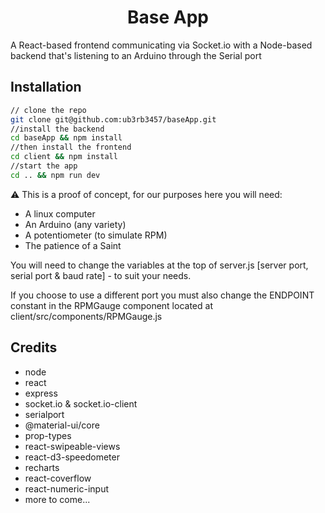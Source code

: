 <h1 align="center">Base App</h1>

A React-based frontend communicating via Socket.io with a Node-based backend that's listening to an Arduino through the Serial port

## Installation


```sh
// clone the repo
git clone git@github.com:ub3rb3457/baseApp.git
//install the backend
cd baseApp && npm install
//then install the frontend
cd client && npm install
//start the app
cd .. && npm run dev
```

⚠️ This is a proof of concept, for our purposes here you will need:

* A linux computer
* An Arduino (any variety) 
* A potentiometer (to simulate RPM)
* The patience of a Saint

You will need to change the variables at the top of server.js [server port, serial port & baud rate] - to suit your needs. 

If you choose to use a different port you must also change the ENDPOINT constant in the RPMGauge component located at client/src/components/RPMGauge.js

## Credits

* node
* react
* express
* socket.io & socket.io-client
* serialport
* @material-ui/core
* prop-types
* react-swipeable-views
* react-d3-speedometer
* recharts
* react-coverflow
* react-numeric-input
* more to come...
